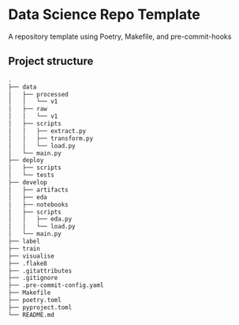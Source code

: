 # Data Science Repo Template

A repository template using Poetry, Makefile, and pre-commit-hooks

## Project structure

```bash
.
├── data
│   ├── processed
│   │   └── v1
│   ├── raw
│   │   └── v1
│   ├── scripts
│   │   ├── extract.py
│   │   ├── transform.py
│   │   └── load.py
│   └── main.py
├── deploy
│   ├── scripts
│   └── tests
├── develop
│   ├── artifacts
│   ├── eda
│   ├── notebooks
│   ├── scripts
│   │   ├── eda.py
│   │   └── load.py
│   └── main.py
├── label
├── train
├── visualise
├── .flake8
├── .gitattributes
├── .gitignore
├── .pre-commit-config.yaml
├── Makefile
├── poetry.toml
├── pyproject.toml
└── README.md
```
